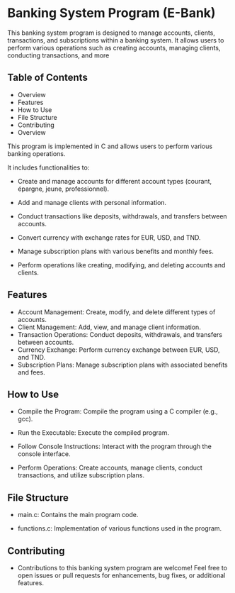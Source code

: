 # Banking System Program  (E-Bank)

This banking system program is designed to manage accounts, clients, transactions, and subscriptions within a banking system. It allows users to perform various operations such as creating accounts, managing clients, conducting transactions, and more

## Table of Contents
- Overview
- Features
- How to Use
- File Structure
- Contributing
- Overview

This program is implemented in C and allows users to perform various banking operations.

It includes functionalities to:

- Create and manage accounts for different account types (courant, épargne, jeune, professionnel).

- Add and manage clients with personal information.

- Conduct transactions like deposits, withdrawals, and transfers between accounts.

- Convert currency with exchange rates for EUR, USD, and TND.

- Manage subscription plans with various benefits and monthly fees.

- Perform operations like creating, modifying, and deleting accounts and clients.

## Features

- Account Management: Create, modify, and delete different types of accounts.
- Client Management: Add, view, and manage client information.
- Transaction Operations: Conduct deposits, withdrawals, and transfers between accounts.
- Currency Exchange: Perform currency exchange between EUR, USD, and TND.
- Subscription Plans: Manage subscription plans with associated benefits and fees.
  
## How to Use

- Compile the Program: Compile the program using a C compiler (e.g., gcc).

- Run the Executable: Execute the compiled program.

- Follow Console Instructions: Interact with the program through the console interface.

- Perform Operations: Create accounts, manage clients, conduct transactions, and utilize subscription plans.

## File Structure

- main.c: Contains the main program code.

- functions.c: Implementation of various functions used in the program.

## Contributing

- Contributions to this banking system program are welcome! Feel free to open issues or pull requests for enhancements, bug fixes, or additional features.
